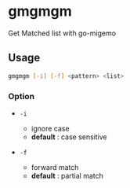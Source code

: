 # gmgmgm
Get Matched list with go-migemo

## Usage

```sh
gmgmgm [-i] [-f] <pattern> <list>
```

### Option

- `-i`
  - ignore case
  - **default** : case sensitive

- `-f`  
  - forward match
  - **default** : partial match
